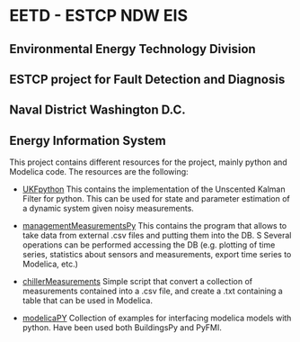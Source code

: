 # EETD - ESTCP NDW EIS
## Environmental Energy Technology Division
## ESTCP project for Fault Detection and Diagnosis
## Naval District Washington D.C.
## Energy Information System

This project contains different resources for the project, mainly python and Modelica code. The resources are the following:

* [UKFpython](https://bitbucket.org/berkeleylab/eetd-estcp_ndw_eis/src/e6587e567beec08106400fdaeeed9030294ca2c6/UKFpython?at=master)
	This contains the implementation of the Unscented Kalman Filter for python. This can be used for state and parameter estimation of a dynamic system given noisy measurements.


* [managementMeasurementsPy](https://bitbucket.org/berkeleylab/eetd-estcp_ndw_eis/src/e6587e567beec08106400fdaeeed9030294ca2c6/manageMeasurementsPy?at=master)
	This contains the program that allows to take data from external .csv files and putting them into the DB. S
	Several operations can be performed accessing the DB (e.g. plotting of time series, statistics about sensors and measurements, export time series to Modelica, etc.)


* [chillerMeasurements](https://bitbucket.org/berkeleylab/eetd-estcp_ndw_eis/src/e6587e567beec08106400fdaeeed9030294ca2c6/chillerMeasurements?at=master)
	Simple script that convert a collection of measurements contained into a .csv file, and create a .txt containing a table that can be used in Modelica.

* [modelicaPY]()
	Collection of examples for interfacing modelica models with python. Have been used both BuildingsPy and PyFMI.





